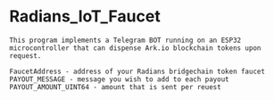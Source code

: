 # Radians_IoT_Faucet
    This program implements a Telegram BOT running on an ESP32 microcontroller that can dispense Ark.io blockchain tokens upon request.

    FaucetAddress - address of your Radians bridgechain token faucet
    PAYOUT_MESSAGE - message you wish to add to each payout
    PAYOUT_AMOUNT_UINT64 - amount that is sent per reuest
